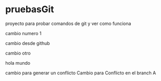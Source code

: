 # pruebasGit
proyecto para probar comandos de git y ver como funciona

cambio numero 1

cambio desde github

cambio otro 

hola mundo

cambio para generar un conflicto
Cambio para Conflicto en el branch A
